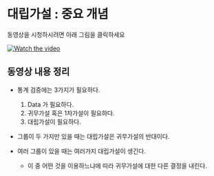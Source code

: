 # 대립가설 : 중요 개념

동영상을 시청하시려면 아래 그림을 클릭하세요

[![Watch the video](https://img.youtube.com/vi/5koKb5B_YWo/hqdefault.jpg)](https://youtu.be/5koKb5B_YWo)

## 동영상 내용 정리

- 통계 검증에는 3가지가 필요하다.
	1. Data 가 필요하다.
	2. 귀무가설 혹은 1차가설이 필요하다.
	3. 대립가설이 필요하다.

- 그룹이 두 가지만 있을 때는 대립가설은 귀무가설의 반대이다.
- 여러 그룹이 있을 때는 여러가지 대립가설이 생긴다.
	- 이 중 어떤 것을 이용하느냐에 따라 귀무가설에 대한 다른 결정을 내린다.
